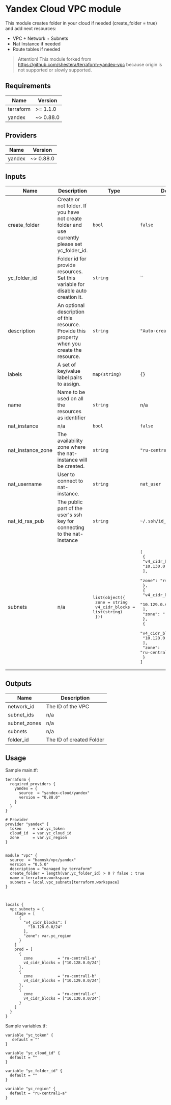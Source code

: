 # Yandex Cloud VPC module
This module creates folder in your cloud if needed (create_folder = true) and add next resources:
- VPC + Network + Subnets
- Nat Instance if needed
- Route tables if needed

> Attention! This module forked from https://github.com/shestera/terraform-yandex-vpc because origin is not supported or slowly supported.


## Requirements

| Name | Version |
|------|---------|
| terraform | >= 1.1.0 |
| yandex | ~> 0.88.0 |

## Providers

| Name | Version |
|------|---------|
| yandex | ~> 0.88.0 |

## Inputs

| Name | Description | Type | Default | Required |
|------|-------------|------|---------|:--------:|
| create_folder | Create or not folder. If you have not create folder and use currently please set yc_folder_id.| `bool` | `false` | yes |
| yc_folder_id | Folder id for provide resources. Set this variable for disable auto creation it.| `string` | `` | no |
| description | An optional description of this resource. Provide this property when you create the resource. | `string` | `"Auto-created"` | no |
| labels | A set of key/value label pairs to assign. | `map(string)` | `{}` | no |
| name | Name to be used on all the resources as identifier | `string` | n/a | yes |
| nat\_instance | n/a | `bool` | `false` | no |
| nat\_instance\_zone | The availability zone where the nat-instance will be created. | `string` | `"ru-central1-a"` | no |
| nat\_username | User to connect to nat-instance. | `string` | `nat_user` | no |
| nat\_id\_rsa\_pub | The public part of the user's ssh key for connecting to the nat-instance | `string` | `~/.ssh/id_rsa.pub` | no |
| subnets | n/a | <pre>list(object({<br>    zone           = string<br>    v4_cidr_blocks = list(string)<br>  }))</pre> | <pre>[<br>  {<br>    "v4_cidr_blocks": [<br>      "10.130.0.0/24"<br>    ],<br>    "zone": "ru-central1-a"<br>  },<br>  {<br>    "v4_cidr_blocks": [<br>      "10.129.0.0/24"<br>    ],<br>    "zone": "ru-central1-b"<br>  },<br>  {<br>    "v4_cidr_blocks": [<br>      "10.128.0.0/24"<br>    ],<br>    "zone": "ru-central1-c"<br>  }<br>]</pre> | no |

## Outputs

| Name | Description |
|------|-------------|
| network\_id | The ID of the VPC |
| subnet\_ids | n/a |
| subnet\_zones | n/a |
| subnets | n/a |
| folder_id | The ID of created Folder |

## Usage

Sample main.tf: 

```hcl
terraform {
  required_providers {
    yandex = {
      source  = "yandex-cloud/yandex"
      version = "0.88.0"
    }
  }
}

# Provider
provider "yandex" {
  token     = var.yc_token
  cloud_id  = var.yc_cloud_id
  zone      = var.yc_region
}


module "vpc" {
  source  = "hamnsk/vpc/yandex"
  version = "0.5.0"
  description = "managed by terraform"
  create_folder = length(var.yc_folder_id) > 0 ? false : true
  name = terraform.workspace
  subnets = local.vpc_subnets[terraform.workspace]
}



locals {
  vpc_subnets = {
    stage = [
      {
        "v4_cidr_blocks": [
          "10.128.0.0/24"
        ],
        "zone": var.yc_region
      }
    ]
    prod = [
      {
        zone           = "ru-central1-a"
        v4_cidr_blocks = ["10.128.0.0/24"]
      },
      {
        zone           = "ru-central1-b"
        v4_cidr_blocks = ["10.129.0.0/24"]
      },
      {
        zone           = "ru-central1-c"
        v4_cidr_blocks = ["10.130.0.0/24"]
      }
    ]
  }
}

```


Sample variables.tf:

```hcl
variable "yc_token" {
   default = ""
}

variable "yc_cloud_id" {
  default = ""
}

variable "yc_folder_id" {
  default = ""
}

variable "yc_region" {
  default = "ru-central1-a"
}

```
